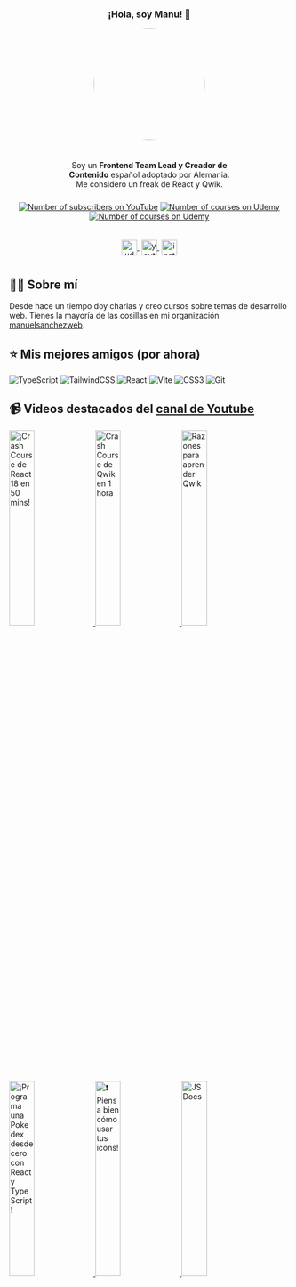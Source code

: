 <div align="center">

<h3 align="center">¡Hola, soy Manu! 👋</h3>

<img align="center" style="border-radius: 50%; margin-bottom: 10px;" width="200" src="https://www.manuelsanchezweb.com/img/manuel-keyboard.svg" />

</div>

<br />

<p align="center" style="margin: 10px auto; width: 300px;">Soy un <strong>Frontend Team Lead y Creador de Contenido</strong> español adoptado por Alemania. <br /> Me considero un freak de React y Qwik.</p>

<div align="center" style="display: flex; margin: 10px 0; justify-content: center; gap: 10px;">

[![Number of subscribers on YouTube](https://img.shields.io/youtube/channel/subscribers/UCX3IE_OjG20p_AwbX06YAEg?style=social)](https://www.youtube.com/channel/UCX3IE_OjG20p_AwbX06YAEg?sub_confirmation=1)
[![Number of courses on Udemy](https://img.shields.io/badge/udemy%20courses-6-green)](https://www.udemy.com/user/manuel-sanchez-324/)
[![Number of courses on Udemy](https://img.shields.io/badge/udemy%20students-+10000-green)](https://www.udemy.com/user/manuel-sanchez-324/)

</div>

<div align="center" style="padding: 10px; width: fit-content; margin: 10px auto;">
    <a href="https://www.udemy.com/user/manuel-sanchez-324/" target="blank" style='margin-right:4px'>
        <img align="center" src="https://cdn.jsdelivr.net/npm/simple-icons@3.0.1/icons/udemy.svg" alt="udemy manuelsanchezweb" height="28px" width="28px" />
    </a>
    <a href="https://www.youtube.com/channel/UCX3IE_OjG20p_AwbX06YAEg?sub_confirmation=1" target="blank" style='margin-right:4px'>
        <img align="center" src="https://cdn.jsdelivr.net/npm/simple-icons@3.0.1/icons/youtube.svg" alt="youtube manuelsanchezweb" height="28px" width="28px" />
    </a>
    <a href="https://www.instagram.com/manuelsanchezweb/" target="blank">
        <img align="center" src="https://cdn.jsdelivr.net/npm/simple-icons@3.0.1/icons/instagram.svg" alt="instagram manuelsanchezweb" height="28px" width="28px" />
    </a>
</div>

## 👨‍💻 Sobre mí

Desde hace un tiempo doy charlas y creo cursos sobre temas de desarrollo web. Tienes la mayoría de las cosillas en mi organización [manuelsanchezweb](https://github.com/orgs/manuelsanchezweb/repositories).

## ⭐️ Mis mejores amigos (por ahora)

![TypeScript](https://img.shields.io/badge/typescript-%23007ACC.svg?style=for-the-badge&logo=typescript&logoColor=white)
![TailwindCSS](https://img.shields.io/badge/tailwindcss-%2338B2AC.svg?style=for-the-badge&logo=tailwind-css&logoColor=white)
![React](https://img.shields.io/badge/react-%2320232a.svg?style=for-the-badge&logo=react&logoColor=%2361DAFB)
![Vite](https://img.shields.io/badge/vite-%23646CFF.svg?style=for-the-badge&logo=vite&logoColor=white)
![CSS3](https://img.shields.io/badge/css3-%231572B6.svg?style=for-the-badge&logo=css3&logoColor=white)
![Git](https://img.shields.io/badge/git-%23F05033.svg?style=for-the-badge&logo=git&logoColor=white)

## 📹 Videos destacados del [canal de Youtube](https://www.youtube.com/channel/UCX3IE_OjG20p_AwbX06YAEg?sub_confirmation=1)

<a href='https://youtu.be/o0HwamjhsWw' target='_blank'>
  <img width='30%' src='https://i9.ytimg.com/vi_webp/o0HwamjhsWw/mqdefault.webp?v=6406f97e&sqp=CPT45qMG&rs=AOn4CLBxbEtOruhmXCTZKIYgNlFtxHDzhg' alt='¡Crash Course de React 18 en 50 mins!' />
</a>
<a href='https://youtu.be/X4puVLRTr4k' target='_blank'>
  <img width='30%' src='https://i9.ytimg.com/vi_webp/X4puVLRTr4k/mqdefault.webp?v=641488ee&sqp=CKD75qMG&rs=AOn4CLBkCqTQrUWhvEAPVh_qPbOOdslkSA' alt='Crash Course de Qwik en 1 hora' />
</a>
<a href='https://youtu.be/DcCpwpJQmG0' target='_blank'>
  <img width='30%' src='https://i9.ytimg.com/vi_webp/DcCpwpJQmG0/mqdefault.webp?v=63ca9610&sqp=CKD75qMG&rs=AOn4CLBYvwIOzFxoVuku5DNdLe3N6bm03g' alt='Razones para aprender Qwik' />
</a>
<a href='https://youtu.be/RMrA3xkbMMs' target='_blank'>
  <img width='30%' src='https://i9.ytimg.com/vi/RMrA3xkbMMs/mqdefault.jpg?v=63d23d5a&sqp=CKD75qMG&rs=AOn4CLCBPz2ZMpgqXDdiC6jZHdie8OVJhA' alt='¡Programa una Pokedex desde cero con React y TypeScript!' />
</a>
<a href='https://youtu.be/vppEoqCtZkM' target='_blank'>
  <img width='30%' src='https://i9.ytimg.com/vi_webp/vppEoqCtZkM/mqdefault.webp?v=643713dc&sqp=CKD75qMG&rs=AOn4CLBYN8FuHovOf1bQonNLFLS7M5sjgQ' alt='❗️ Piensa bien cómo usar tus icons!' />
</a>
<a href='https://youtu.be/_ugRzPfQ8Zg' target='_blank'>
  <img width='30%' src='https://i9.ytimg.com/vi_webp/_ugRzPfQ8Zg/mqdefault.webp?v=64590f9e&sqp=CKD75qMG&rs=AOn4CLDfQwkODdlnvi4wT6EgEqy5iXhO7Q' alt='JSDocs' />
</a>
